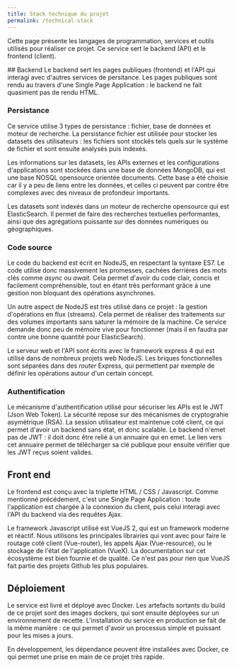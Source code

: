 ```yaml
---
title: Stack technique du projet
permalink: /technical-stack
---
```


Cette page présente les langages de programmation, services et outils utilisés pour réaliser ce projet. Ce service sert le backend (API) et le frontend (client).

## Backend
Le backend sert les pages publiques (frontend) et l'API qui interagi avec d'autres services de persitance. Les pages publiques sont rendu au travers d'une Single Page Application : le backend ne fait quasiment pas de rendu HTML.

### Persistance
Ce service utilise 3 types de persistance : fichier, base de données et moteur de recherche. La persistance fichier est utilisée pour stocker les datasets des utilisateurs : les fichiers sont stockés tels quels sur le système de fichier et sont ensuite analysés puis indexés.

Les informations sur les datasets, les APIs externes et les configurations d'applications sont stockées dans une base de données MongoDB, qui est une base NOSQL opensource orientée documents. Cette base a été choisie car il y a peu de liens entre les données, et celles ci peuvent par contre être complexes avec des niveaux de profondeur importants.

Les datasets sont indexés dans un moteur de recherche opensource qui est ElasticSearch. Il permet de faire des recherches textuelles performantes, ainsi que des agrégations puissante sur des données numériques ou géographiques.

### Code source
Le code du backend est écrit en NodeJS, en respectant la syntaxe ES7. Le code utilise donc massivement les promesses, cachées derrières des mots clés comme *async* ou *await*. Cela permet d'avoir du code clair, concis et facilement compréhensible, tout en étant très performant grâce à une gestion non bloquant des opérations asynchrones.

Un autre aspect de NodeJS est très utilisé dans ce projet : la gestion d'opérations en flux (streams). Cela permet de réaliser des traitements sur des volumes importants sans saturer la mémoire de la machine. Ce service demande donc peu de mémoire vive pour fonctionner (mais il en faudra par contre une bonne quantité pour ElasticSearch).

Le serveur web et l'API sont écrits avec le framework express 4 qui est utilisé dans de nombreux projets web NodeJS. Les briques fonctionnelles sont séparées dans des *router* Express, qui permettent par exemple de définir les opérations autour d'un certain concept.

### Authentification
Le mécanisme d'authentification utilisé pour sécuriser les APIs est le JWT (Json Web Token). La sécurité repose sur des mécanismes de cryptograhie asymétrique (RSA). La session utilisateur est maintenue coté client, ce qui permet d'avoir un backend sans état, et donc scalable. Le backend n'emet pas de JWT : il doit donc être relié à un annuaire qui en emet. Le lien vers cet annuaire permet de télécharger sa clé publique pour ensuite vérifier que les JWT reçus soient valides.

## Front end
Le frontend est conçu avec la triplette HTML / CSS / Javascript. Comme mentionné précédement, c'est une Single Page Application : toute l'application est chargée à la connexion du client, puis celui interagi avec l'API du backend via des requêtes Ajax.

Le framework Javascript utilisé est VueJS 2, qui est un framework moderne et réactif. Nous utilisons les principales librairies qui vont avec pour faire le routage coté client (Vue-router), les appels Ajax (Vue-resource), ou le stockage de l'état de l'application (VueX). La documentation sur cet écosystème est bien fournie et de qualité. Ce n'est pas pour rien que VueJS fait partie des projets Github les plus populaires.

## Déploiement
Le service est livré et déployé avec Docker. Les artefacts sortants du build de ce projet sont des images dockers, qui sont ensuite déployées sur un environnement de recette. L'installation du service en production se fait de la même manière : ce qui permet d'avoir un processus simple et puissant pour les mises a jours.

En développement, les dépendance peuvent être installées avec Docker, ce qui permet une prise en main de ce projet très rapide.
